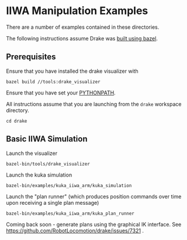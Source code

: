 IIWA Manipulation Examples
==========================

There are a number of examples contained in these directories.  

The following instructions assume Drake was
[built using bazel](http://drake.mit.edu/bazel.html?highlight=bazel).

Prerequisites
-------------

Ensure that you have installed the drake visualizer with
```
bazel build //tools:drake_visualizer
```

Ensure that you have set your
[PYTHONPATH](http://drake.mit.edu/python_bindings.html?highlight=python).

All instructions assume that you are launching from the `drake`
workspace directory.
```
cd drake
```


Basic IIWA Simulation
---------------------

Launch the visualizer
```
bazel-bin/tools/drake_visualizer
```

Launch the kuka simulation
```
bazel-bin/examples/kuka_iiwa_arm/kuka_simulation
```

Launch the "plan runner" (which produces position commands over time
upon receiving a single plan message)
```
bazel-bin/examples/kuka_iiwa_arm/kuka_plan_runner
```

Coming back soon - generate plans using the graphical IK interface.
See https://github.com/RobotLocomotion/drake/issues/7321 .


